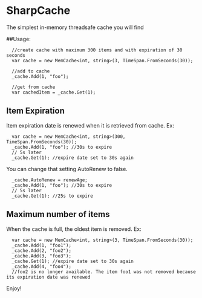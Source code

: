 # SharpCache
The simplest in-memory threadsafe cache you will find

##Usage:

```
  //create cache with maximum 300 items and with expiration of 30 seconds
  var cache = new MemCache<int, string>(3, TimeSpan.FromSeconds(30));
  
  //add to cache
  _cache.Add(1, "foo");
  
  //get from cache
  var cachedItem = _cache.Get(1);
```

## Item Expiration

Item expiration date is renewed when it is retrieved from cache.
Ex:
```
  var cache = new MemCache<int, string>(300, TimeSpan.FromSeconds(30));
  _cache.Add(1, "foo"); //30s to expire
  // 5s later
  _cache.Get(1); //expire date set to 30s again
```

You can change that setting AutoRenew to false.
```
  _cache.AutoRenew = renewAge;
  _cache.Add(1, "foo"); //30s to expire
  // 5s later
  _cache.Get(1); //25s to expire
```

## Maximum number of items

When the cache is full, the oldest item is removed.
Ex:
```
  var cache = new MemCache<int, string>(3, TimeSpan.FromSeconds(30));
  _cache.Add(1, "foo1");
  _cache.Add(2, "foo2");
  _cache.Add(3, "foo3");
  _cache.Get(1); //expire date set to 30s again
  _cache.Add(4, "foo4");
  //foo2 is no longer available. The item foo1 was not removed because its expiration date was renewed
```
Enjoy!
